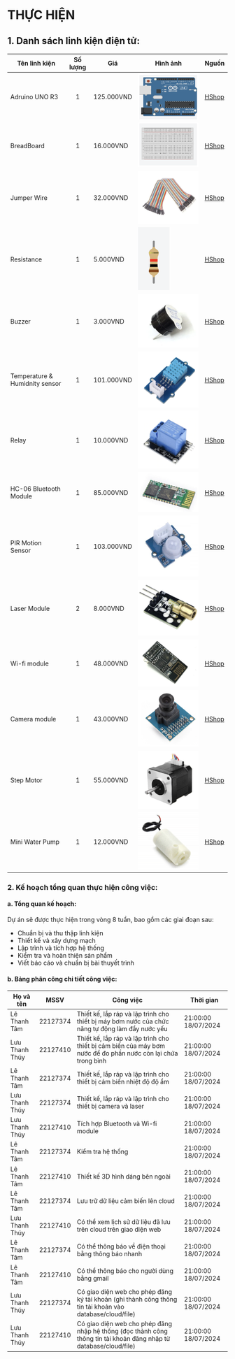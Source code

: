 # THỰC HIỆN
## 1. Danh sách linh kiện điện tử:
| Tên linh kiện | Số lượng | Giá | Hình ảnh | Nguồn | 
| ------------- | :------: | --- | ---------| ----- |
| Adruino UNO R3|    1     | 125.000VND | ![img](adruino.png) | [HShop](https://hshop.vn/products/arduino-uno-r3) |
| BreadBoard |    1     | 16.000VND | ![img](breadboard.png)  | [HShop](https://hshop.vn/products/test-board-camnho-8-5-x-5-5-cm) |
| Jumper Wire |    1     | 32.000VND | ![img](jumper.png) | [HShop](https://hshop.vn/products/day-camtest-board-duc-coi30cm40soi) |
| Resistance |    1     | 5.000VND | ![img](resistance.png) | [HShop](https://hshop.vn/products/bo-30-loai-dien-tro-1-4w-1-thong-dung-10-1m-ohm-30-kind-1-4w-resistance) |
| Buzzer |    1     | 3.000VND | ![img](buzzer.png) | [HShop](https://hshop.vn/products/coi-buzzer-5vdc) |
| Temperature & Humidnity sensor |    1     | 101.000VND | ![img](temphumid.png)  | [HShop](https://hshop.vn/products/grove-temperature-humidity-sensor-dht11-cam-bien-nhiet-do-do-am) |
| Relay |    1     | 10.000VND | ![img](relay.png) | [HShop](https://hshop.vn/products/module-1-relay-5vdc-ky-019) |
| HC-06 Bluetooth Module |    1     | 85.000VND | ![img](bluetooth.png) | [HShop](https://hshop.vn/products/mach-thu-phat-bluetooth-hc-06-chua-ra-chon-slave) |
| PIR Motion Sensor |    1     | 103.000VND | ![img](PIR.png) | [HShop](https://hshop.vn/products/grove-digital-pir-motion-sensor-12m-cam-bien-nhiet-chuyen-dong) |
| Laser Module |    2     | 8.000VND | ![img](laser.png) | [HShop](https://hshop.vn/products/module-laser-5v) |
| Wi-fi module |    1     | 48.000VND | ![img](wifi.png) | [HShop](https://hshop.vn/products/mach-thu-phat-wifi-esp8266-v1) |
| Camera module |    1     | 43.000VND | ![img](camera.png) | [HShop](https://hshop.vn/products/mach-camera-ov7670) |
| Step Motor |    1     | 55.000VND | ![img](stepmotor.png) | [HShop](https://hshop.vn/products/dong-co-buoc-size-42mm-nema-17-stepper-motor-4234) |
| Mini Water Pump |    1     | 12.000VND | ![img](waterpump.png) | [HShop](https://hshop.vn/products/dong-co-bom-chim-mini-5vdc) |

### 2. Kế hoạch tổng quan thực hiện công việc:
#### a. Tổng quan kế hoạch: 
Dự án sẽ được thực hiện trong vòng 8 tuần, bao gồm các giai đoạn sau:
* Chuẩn bị và thu thập linh kiện
* Thiết kế và xây dựng mạch
* Lập trình và tích hợp hệ thống
* Kiểm tra và hoàn thiện sản phẩm
* Viết báo cáo và chuẩn bị bài thuyết trình

#### b. Bảng phân công chi tiết công việc:
| Họ và tên     |   MSSV   |      Công việc   | Thời gian | 
| ------------- | :------: | --------------------- | --------- |
| Lê Thanh Tâm  | 22127374 | Thiết kế, lắp ráp và lập trình cho thiết bị máy bơm nước của chức năng tự động làm đầy nước yếu   | 21:00:00 18/07/2024 | 
| Lưu Thanh Thúy | 22127410 | Thiết kế, lắp ráp và lập trình cho thiết bị cảm biến của máy bơm nước để đo phần nước còn lại chứa trong bình | 21:00:00 18/07/2024 | 
| Lê Thanh Tâm  | 22127374 | Thiết kế, lắp ráp và lập trình cho thiết bị cảm biến nhiệt độ độ ẩm | 21:00:00 18/07/2024 | 
| Lưu Thanh Thúy  | 22127374 | Thiết kế, lắp ráp và lập trình cho thiết bị camera và laser | 21:00:00 18/07/2024 | 
| Lưu Thanh Thúy| 22127410 | Tích hợp Bluetooth và Wi-fi module  | 21:00:00 18/07/2024 | 
| Lê Thanh Tâm  | 22127374 | Kiểm tra hệ thống      | 21:00:00 18/07/2024 | 
| Lê Thanh Tâm| 22127410 | Thiết kế 3D hình dáng bên ngoài | 21:00:00 18/07/2024 | 
| Lê Thanh Tâm  | 22127374 | Lưu trữ dữ liệu cảm biến lên cloud  | 21:00:00 18/07/2024 | 
| Lưu Thanh Thúy| 22127410 | Có thể xem lịch sử dữ liệu đã lưu trên cloud trên giao diện web  | 21:00:00 18/07/2024 | 
| Lê Thanh Tâm  | 22127374 | Có thể thông báo về điện thoại bằng thông báo nhanh     | 21:00:00 18/07/2024 | 
| Lê Thanh Tâm| 22127410 | Có thể thông báo cho người dùng bằng gmail  | 21:00:00 18/07/2024 | 
| Lưu Thanh Thúy  | 22127374 | Có giao diện web cho phép đăng ký tài khoản (ghi thành công thông tin tài khoản vào database/cloud/file)  | 21:00:00 18/07/2024 | 
| Lưu Thanh Thúy| 22127410 | Có giao diện web cho phép đăng nhập hệ thống (đọc thành công thông tin tài khoản đăng nhập từ database/cloud/file) | 21:00:00 18/07/2024 | 


